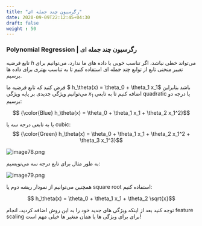 ```yaml
---
title: "رگرسیون چند جمله ای"
date: 2020-09-09T22:12:45+04:30
draft: false
weight : 50
---
```


### Polynomial Regression | رگرسیون چند جمله ای

تابع فرضیه $h$ می‌تواند خطی نباشد، اگر تناسب خوبی
با داده های ما ندارد، 
می‌توانیم برای تغییر منحنی تابع از توابع چند جمله ای
استفاده کنیم تا به تناسب بهتری برای داده ها برسیم.

فرض کنید که تابع فرضیه ما $ h_\theta(x) = \theta_0 + \theta_1 x_1$ باشد
بنابراین می‌توانیم ویژگی جدیدی بر پایه ویژگی $x_1$
اضافه کنیم تا به تابعی quadratic یا درجه دو برسیم:

$$ {\color{Blue} h_\theta(x) = \theta_0 + \theta_1 x_1 + \theta_2 x_1^2}$$

یا به تابعی درجه سه یا cubic:
$$ {\color{Green} h_\theta(x) = \theta_0 + \theta_1 x_1 + \theta_2 x_1^2 + \theta_3 x_1^3}$$

![image78.png](../images/image78.png?width=25pc)

به طور مثال برای تابع درجه سه می‌نویسیم:

![image79.png](../images/image79.png?width=25pc)

همچنین می‌توانیم از نمودار ریشه دوم یا square root 
استفاده کنیم:

$$ h_\theta(x) = \theta_0 + \theta_1 x_1 + \theta_2 \sqrt{x}$$

توجه کنید بعد از اینکه ویژگی های جدید خود را به 
این روش اضافه کردید، انجام feature scaling  برای
برای ویژگی ها یا همان متغیر ها خیلی مهم است!